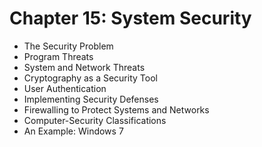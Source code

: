 # Chapter 15: System Security

- The Security Problem
- Program Threats
- System and Network Threats
- Cryptography as a Security Tool
- User Authentication
- Implementing Security Defenses
- Firewalling to Protect Systems and Networks
- Computer-Security Classifications
- An Example: Windows 7
